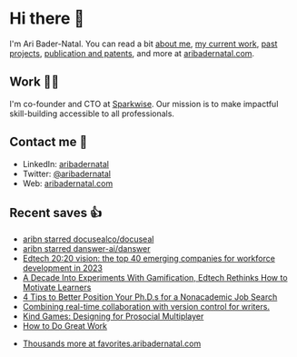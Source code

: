 # Hi there  👋

I'm Ari Bader-Natal. You can read a bit [about me](https://aribadernatal.com), [my current work](https://aribadernatal.com/projects/Sparkwise/), [past projects](https://aribadernatal.com/projects/), [publication and patents](https://aribadernatal.com/publications), and more at [aribadernatal.com](https://aribadernatal.com).

## Work  👨‍💻

I'm co-founder and CTO at [Sparkwise](https://sparkwise.co). Our mission is to make impactful skill-building accessible to all professionals.

## Contact me  💬 

- LinkedIn: [aribadernatal](https://linkedin.com/in/aribadernatal)
- Twitter: [@aribadernatal](https://twitter.com/aribadernatal)
- Web: [aribadernatal.com](https://aribadernatal.com)

## Recent saves  👍

<!--START_SECTION:feed-->
* [aribn starred docusealco&#x2F;docuseal](https:&#x2F;&#x2F;favorites.aribadernatal.com&#x2F;github-favorites&#x2F;2023&#x2F;07&#x2F;aribn-starred-docusealco-docuseal&#x2F;)
* [aribn starred danswer-ai&#x2F;danswer](https:&#x2F;&#x2F;favorites.aribadernatal.com&#x2F;github-favorites&#x2F;2023&#x2F;07&#x2F;aribn-starred-danswer-ai-danswer&#x2F;)
* [Edtech 20:20 vision: the top 40 emerging companies for workforce development in 2023](https:&#x2F;&#x2F;favorites.aribadernatal.com&#x2F;pocket-favorites&#x2F;2023&#x2F;07&#x2F;edtech-2020-vision-the-top-40-emerging-companies-for-workforce-development-in-2023&#x2F;)
* [A Decade Into Experiments With Gamification, Edtech Rethinks How to Motivate Learners](https:&#x2F;&#x2F;favorites.aribadernatal.com&#x2F;pocket-favorites&#x2F;2023&#x2F;07&#x2F;a-decade-into-experiments-with-gamification-edtech-rethinks-how-to-motivate-learners&#x2F;)
* [4 Tips to Better Position Your Ph.D.s for a Nonacademic Job Search](https:&#x2F;&#x2F;favorites.aribadernatal.com&#x2F;pocket-favorites&#x2F;2023&#x2F;07&#x2F;4-tips-to-better-position-your-ph-d-s-for-a-nonacademic-job-search&#x2F;)
* [Combining real-time collaboration with version control for writers.](https:&#x2F;&#x2F;favorites.aribadernatal.com&#x2F;pocket-favorites&#x2F;2023&#x2F;07&#x2F;combining-real-time-collaboration-with-version-control-for-writers&#x2F;)
* [Kind Games: Designing for Prosocial Multiplayer](https:&#x2F;&#x2F;favorites.aribadernatal.com&#x2F;pocket-favorites&#x2F;2023&#x2F;07&#x2F;kind-games-designing-for-prosocial-multiplayer&#x2F;)
* [How to Do Great Work](https:&#x2F;&#x2F;favorites.aribadernatal.com&#x2F;pocket-favorites&#x2F;2023&#x2F;07&#x2F;how-to-do-great-work&#x2F;)
<!--END_SECTION:feed-->
* [Thousands more at favorites.aribadernatal.com](https://favorites.aribadernatal.com)
